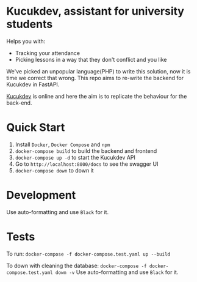 # Kucukdev, assistant for university students

Helps you with:

-   Tracking your attendance
-   Picking lessons in a way that they don't conflict and you like

We've picked an unpopular language(PHP) to write this solution, now it
is time we correct that wrong. This repo aims to re-write the backend
for Kucukdev in FastAPI.

[Kucukdev](https://www.kucukdev.org) is online and here the aim is to
replicate the behaviour for the back-end.

# Quick Start

1. Install `Docker`, `Docker Compose` and `npm`
1. `docker-compose build` to build the backend and frontend
1. `docker-compose up -d` to start the Kucukdev API
1. Go to `http://localhost:8000/docs` to see the swagger UI
1. `docker-compose down` to down it

# Development

Use auto-formatting and use `Black` for it.

# Tests

To run:
`docker-compose -f docker-compose.test.yaml up --build`

To down with cleaning the database:
`docker-compose -f docker-compose.test.yaml down -v`
Use auto-formatting and use `Black` for it.
